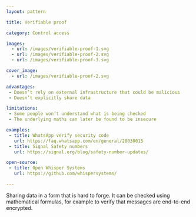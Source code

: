 ```yaml
---
layout: pattern

title: Verifiable proof

category: Control access

images:
  - url: /images/verifiable-proof-1.svg
  - url: /images/verifiable-proof-2.svg
  - url: /images/verifiable-proof-3.svg

cover_image:
  - url: /images/verifiable-proof-2.svg

advantages:
 - Doesn’t rely on external infrastructure that could be malicious
 - Doesn’t explicitly share data

limitations:
 - Some people won’t understand what is being checked
 - The underlying maths can later be found to be insecure

examples:
 - title: WhatsApp verify security code
   url: https://faq.whatsapp.com/en/general/28030015
 - title: Signal Safety numbers
   url: https://signal.org/blog/safety-number-updates/

open-source:
 - title: Open Whisper Systems
   url: https://github.com/whispersystems/

---
```


Sharing data in a form that is hard to forge. It can be checked using mathematical formulas, for example to verify that messages are end-to-end encrypted.
